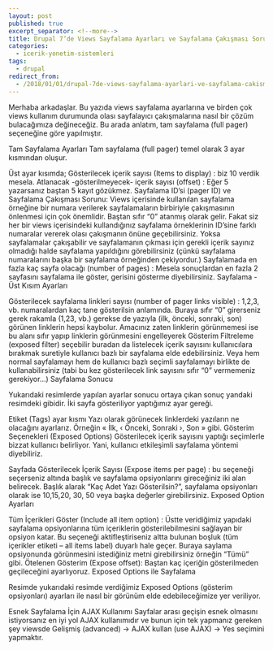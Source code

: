 ```yaml
---
layout: post
published: true
excerpt_separator: <!--more-->
title: Drupal 7’de Views Sayfalama Ayarları ve Sayfalama Çakışması Sorunu
categories:
  - icerik-yonetim-sistemleri
tags:
  - drupal
redirect_from:
  - /2018/01/01/drupal-7de-views-sayfalama-ayarlari-ve-sayfalama-cakismasi-sorunu/   
---
```

Merhaba arkadaşlar. Bu yazıda views sayfalama ayarlarına ve birden çok views kullanım durumunda olası sayfalayıcı çakışmalarına nasıl bir çözüm bulacağımıza değineceğiz. Bu arada anlatım, tam sayfalama (full pager) seçeneğine göre yapılmıştır.

<!--more-->

Tam Sayfalama Ayarları
Tam sayfalama (full pager) temel olarak 3 ayar kısmından oluşur.

Üst ayar kısımda;
Gösterilecek içerik sayısı (Items to display) : biz 10 verdik mesela.
Atlanacak -gösterilmeyecek- içerik sayısı (offset) : Eğer 5 yazarsanız baştan 5 kayıt gözükmez.
Sayfalama ID’si (pager ID) ve  Sayfalama Çakışması Sorunu: Views içerisinde kullanılan sayfalama örneğine bir numara verilerek sayfalamaların birbiriyle çakışmasının önlenmesi için çok önemlidir. Baştan sıfır “0” atanmış olarak gelir. Fakat siz her bir views içerisindeki kullandığınız sayfalama örneklerinin ID’sine farklı numaralar vererek olası çakışmanın önüne geçebilirsiniz. Yoksa sayfalamalar çakışabilir ve sayfalamanın çıkması için gerekli içerik sayınız olmadığı halde sayfalama yapıldığını görebilirsiniz (çünkü sayfalama numaralarını başka bir sayfalama örneğinden çekiyordur.)
Sayfalamada en fazla kaç sayfa olacağı (number of pages) : Mesela sonuçlardan en fazla 2 sayfasını sayfalama ile göster, gerisini gösterme diyebilirsiniz.
Sayfalama - Üst Kısım Ayarları

Gösterilecek sayfalama linkleri sayısı (number of pager links visible) : 1,2,3, vb. numaralardan kaç tane gösterilsin anlamında. Buraya sıfır “0” girerseniz gerek rakamla (1,23, vb.) gerekse de yazıyla (ilk, önceki, sonraki, son) görünen linklerin hepsi kaybolur. Amacınız zaten linklerin görünmemesi ise bu alanı sıfır yapıp  linklerin görünmesini engelleyerek Gösterim Filtreleme (exposed filter) seçebilir buradan da listelecek içerik sayısını kullanıcılara bırakmak suretiyle kullanıcı bazlı bir sayfalama elde edebilirsiniz. Veya hem normal sayfalamayı hem de kullanıcı bazlı seçimli sayfalamayı birlikte de kullanabilirsiniz (tabi bu kez gösterilecek link sayısını sıfır “0” vermemeniz gerekiyor…)
Sayfalama Sonucu

Yukarıdaki resimlerde yapılan ayarlar sonucu ortaya çıkan sonuç yandaki resimdeki gibidir. İki sayfa gösteriliyor yaptığımız ayar gereği.

Etiket (Tags) ayar kısmı
Yazı olarak görünecek linklerdeki yazıların ne olacağını ayarlarız.  Örneğin « İlk, ‹ Önceki, Sonraki ›, Son » gibi.
Gösterim Seçenekleri (Exposed Options)
Gösterilecek içerik sayısını yaptığı seçimlerle bizzat kullanıcı belirliyor. Yani, kullanıcı etkileşimli sayfalama yöntemi diyebiliriz.

Sayfada Gösterilecek İçerik Sayısı (Expose items per page) : bu seçeneği seçerseniz altında başlık ve sayfalama opsiyonlarını gireceğiniz iki alan belirecek. Başlık alarak “Kaç Adet Yazı Gösterilsin?”, sayfalama opsiyonları olarak ise 10,15,20, 30, 50 veya başka değerler girebilirsiniz.
Exposed Option Ayarları

Tüm İçerikleri Göster (Include all item option) : Üstte veridiğimiz yapıdaki sayfalama opsiyonlarına tüm içeriklerin gösterilebilmesini sağlayan bir opsiyon katar. Bu seçeneği aktifleştiriseniz altta bulunan boşluk (tüm içerikler etiketi – all items label) duyarlı hale geçer. Buraya saylama opsiyonunda görünmesini istediğiniz metni girebilirsiniz örneğin “Tümü” gibi.
Ötelenen Gösterim (Expose offset): Baştan kaç içeriğin gösterilmeden geçileceğini ayarlıyoruz.
Exposed Options ile Sayfalama

Resimde yukarıdaki resimde verdiğimiz Exposed Options (gösterim opsiyonları) ayarları ile nasıl bir görünüm elde edebileceğimize yer veriliyor. 

Esnek Sayfalama İçin AJAX Kullanımı
Sayfalar arası geçişin esnek olmasını istiyorsanız en iyi yol AJAX kullanımıdır ve bunun için tek yapmanız gereken şey viewsde Gelişmiş (advanced) -> AJAX kullan (use AJAX) -> Yes seçimini yapmaktır.
